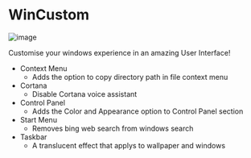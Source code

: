 # WinCustom

![image](https://i.ibb.co/LCB8gpj/unknown-1.png)

Customise your windows experience in an amazing User Interface!

- Context Menu
  - Adds the option to copy directory path in file context menu
- Cortana
  - Disable Cortana voice assistant
- Control Panel
  - Adds the Color and Appearance option to Control Panel section
- Start Menu
  - Removes bing web search from windows search
- Taskbar
  - A translucent effect that applys to wallpaper and windows
